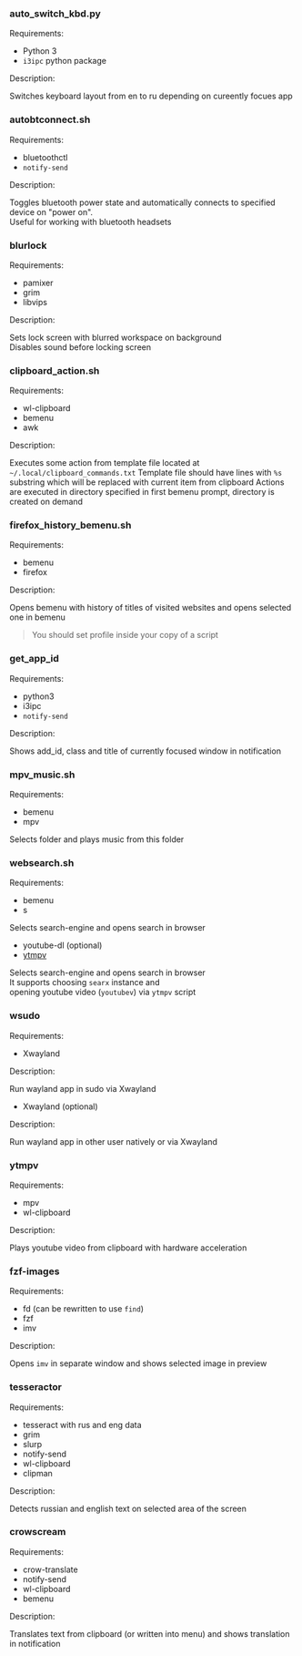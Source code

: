 ### auto_switch_kbd.py

Requirements:

* Python 3
* `i3ipc` python package

Description:

Switches keyboard layout from en to ru depending on cureently focues app

### autobtconnect.sh

Requirements:

* bluetoothctl
* `notify-send`

Description:

Toggles bluetooth power state and automatically connects to specified device on "power on".  
Useful for working with bluetooth headsets

### blurlock

Requirements:

* pamixer
* grim
* libvips

Description:

Sets lock screen with blurred workspace on background  
Disables sound before locking screen

### clipboard_action.sh

Requirements:

* wl-clipboard
* bemenu
* awk

Description:

Executes some action from template file located at `~/.local/clipboard_commands.txt`
Template file should have lines with `%s` substring which will be replaced with current item from clipboard
Actions are executed in directory specified in first bemenu prompt, directory is created on demand

### firefox_history_bemenu.sh

Requirements:

* bemenu
* firefox

Description:

Opens bemenu with history of titles of visited websites and opens selected one in bemenu
> You should set profile inside your copy of a script

### get_app_id

Requirements:

* python3
* i3ipc
* `notify-send`

Description:

Shows add_id, class and title of currently focused window in notification

### mpv_music.sh

Requirements:

* bemenu
* mpv

Selects folder and plays music from this folder

### websearch.sh

Requirements:

* bemenu
* s

Selects search-engine and opens search in browser

* youtube-dl (optional)
* [ytmpv](sway/ytmpv)

Selects search-engine and opens search in browser  
It supports choosing `searx` instance and  
opening youtube video (`youtubev`) via `ytmpv` script

### wsudo

Requirements:

* Xwayland

Description:

Run wayland app in sudo via Xwayland

* Xwayland (optional)

Description:

Run wayland app in other user natively or via Xwayland

### ytmpv

Requirements:

* mpv
* wl-clipboard

Description:

Plays youtube video from clipboard with hardware acceleration


### fzf-images

Requirements:

* fd (can be rewritten to use `find`)
* fzf
* imv

Description:

Opens `imv` in separate window and shows selected image in preview


### tesseractor

Requirements:

* tesseract with rus and eng data
* grim
* slurp
* notify-send
* wl-clipboard
* clipman

Description:

Detects russian and english text on selected area of the screen


### crowscream

Requirements:

* crow-translate
* notify-send
* wl-clipboard
* bemenu

Description:

Translates text from clipboard (or written into menu) and
shows translation in notification

